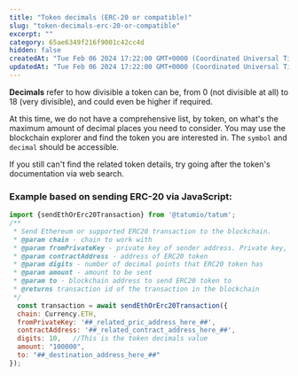 ```yaml
---
title: "Token decimals (ERC-20 or compatible)"
slug: "token-decimals-erc-20-or-compatible"
excerpt: ""
category: 65ae6349f216f9001c42cc4d
hidden: false
createdAt: "Tue Feb 06 2024 17:22:00 GMT+0000 (Coordinated Universal Time)"
updatedAt: "Tue Feb 06 2024 17:22:00 GMT+0000 (Coordinated Universal Time)"
---
```

**Decimals** refer to how divisible a token can be, from 0 (not divisible at all) to 18 (very divisible), and could even be higher if required.

At this time, we do not have a comprehensive list, by token, on what's the maximum amount of decimal places you need to consider. You may use the blockchain explorer and find the token you are interested in. The `symbol` and `decimal` should be accessible. 

If you still can't find the related token details, try going after the token's documentation via web search.

### Example based on sending ERC-20 via JavaScript:

```javascript JavaScript
import {sendEthOrErc20Transaction} from '@tatumio/tatum';
/**
 * Send Ethereum or supported ERC20 transaction to the blockchain.
 * @param chain - chain to work with
 * @param fromPrivateKey - private key of sender address. Private key, or signature Id must be present.
 * @param contractAddress - address of ERC20 token
 * @param digits - number of decimal points that ERC20 token has
 * @param amount - amount to be sent
 * @param to - blockchain address to send ERC20 token to
 * @returns transaction id of the transaction in the blockchain
 */
  const transaction = await sendEthOrErc20Transaction({
  chain: Currency.ETH,
  fromPrivateKey: '##_related_pric_address_here_##',
  contractAddress: '##_related_contract_address_here_##',
  digits: 10,   //This is the token decimals value
  amount: "100000",
  to: "##_destination_address_here_##"
});
```

